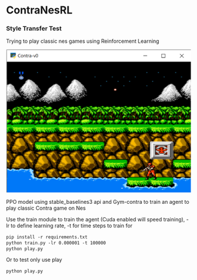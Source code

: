 # ContraNesRL
### Style Transfer Test

Trying to play classic nes games using Reinforcement Learning

![test output](https://github.com/statscol/ContraNesRL/blob/main/demo.png?raw=true)

PPO model using stable_baselines3 api and Gym-contra to train an agent to play classic Contra game on Nes

Use the train module to train the agent (Cuda enabled will speed training), -lr to define learning rate, -t for time steps to train for


```console
pip install -r requirements.txt
python train.py -lr 0.000001 -t 100000
python play.py
```

Or to test only use play

```console
python play.py
```

